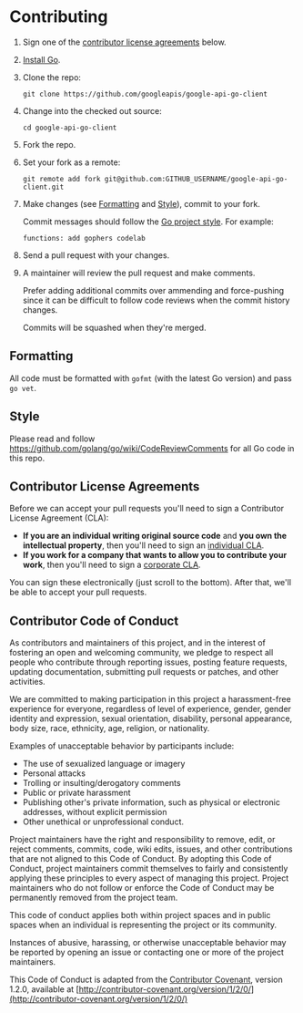 # Contributing

1. Sign one of the
[contributor license agreements](#contributor-license-agreements) below.
1. [Install Go](https://golang.org/doc/install).
1. Clone the repo:

    `git clone https://github.com/googleapis/google-api-go-client`
1. Change into the checked out source:

    `cd google-api-go-client`
1. Fork the repo.
1. Set your fork as a remote:

    `git remote add fork git@github.com:GITHUB_USERNAME/google-api-go-client.git`
1. Make changes (see [Formatting](#formatting) and [Style](#style)), commit to
   your fork.
   
   Commit messages should follow the
   [Go project style](https://github.com/golang/go/wiki/CommitMessage). For example:
   ```
   functions: add gophers codelab
   ```
1. Send a pull request with your changes.
1. A maintainer will review the pull request and make comments.

   Prefer adding additional commits over ammending and force-pushing since it can
   be difficult to follow code reviews when the commit history changes.

   Commits will be squashed when they're merged.

## Formatting

All code must be formatted with `gofmt` (with the latest Go version) and pass
`go vet`.

## Style

Please read and follow https://github.com/golang/go/wiki/CodeReviewComments for
all Go code in this repo.

## Contributor License Agreements

Before we can accept your pull requests you'll need to sign a Contributor
License Agreement (CLA):

- **If you are an individual writing original source code** and **you own the
intellectual property**, then you'll need to sign an [individual CLA][indvcla].
- **If you work for a company that wants to allow you to contribute your
work**, then you'll need to sign a [corporate CLA][corpcla].

You can sign these electronically (just scroll to the bottom). After that,
we'll be able to accept your pull requests.

## Contributor Code of Conduct

As contributors and maintainers of this project,
and in the interest of fostering an open and welcoming community,
we pledge to respect all people who contribute through reporting issues,
posting feature requests, updating documentation,
submitting pull requests or patches, and other activities.

We are committed to making participation in this project
a harassment-free experience for everyone,
regardless of level of experience, gender, gender identity and expression,
sexual orientation, disability, personal appearance,
body size, race, ethnicity, age, religion, or nationality.

Examples of unacceptable behavior by participants include:

* The use of sexualized language or imagery
* Personal attacks
* Trolling or insulting/derogatory comments
* Public or private harassment
* Publishing other's private information,
such as physical or electronic
addresses, without explicit permission
* Other unethical or unprofessional conduct.

Project maintainers have the right and responsibility to remove, edit, or reject
comments, commits, code, wiki edits, issues, and other contributions
that are not aligned to this Code of Conduct.
By adopting this Code of Conduct,
project maintainers commit themselves to fairly and consistently
applying these principles to every aspect of managing this project.
Project maintainers who do not follow or enforce the Code of Conduct
may be permanently removed from the project team.

This code of conduct applies both within project spaces and in public spaces
when an individual is representing the project or its community.

Instances of abusive, harassing, or otherwise unacceptable behavior
may be reported by opening an issue
or contacting one or more of the project maintainers.

This Code of Conduct is adapted from the [Contributor Covenant](http://contributor-covenant.org), version 1.2.0,
available at [http://contributor-covenant.org/version/1/2/0/](http://contributor-covenant.org/version/1/2/0/)

[indvcla]: https://developers.google.com/open-source/cla/individual
[corpcla]: https://developers.google.com/open-source/cla/corporate
